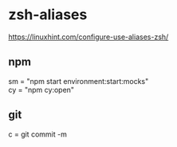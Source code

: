# zsh-aliases

https://linuxhint.com/configure-use-aliases-zsh/

## npm
sm = "npm start environment:start:mocks"  
cy = "npm cy:open"  

## git
c = git commit -m  
